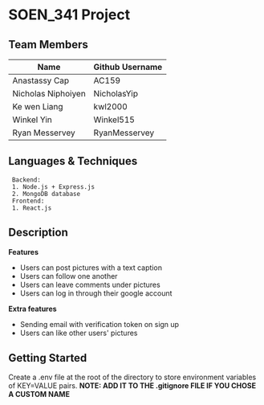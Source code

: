 # SOEN_341 Project

## Team Members

| Name | Github Username |    
|--|--|    
| Anastassy Cap | AC159 |    
| Nicholas Niphoiyen | NicholasYip |    
| Ke wen Liang | kwl2000 |    
| Winkel Yin | Winkel515 |
| Ryan Messervey | RyanMesservey |


## Languages & Techniques

     Backend:  
	 1. Node.js + Express.js
	 2. MongoDB database
     Frontend: 
	 1. React.js

## Description

**Features**
- Users can post pictures with a text caption
- Users can follow one another
- Users can leave comments under pictures
- Users can log in through their google account

**Extra features**
- Sending email with verification token on sign up
- Users can like other users' pictures

## Getting Started

Create a .env file at the root of the directory to store environment variables of KEY=VALUE pairs.
**NOTE: ADD IT TO THE .gitignore FILE IF YOU CHOSE A CUSTOM NAME**

